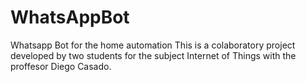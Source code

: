 # WhatsAppBot
Whatsapp Bot for the home automation
This is a colaboratory project developed by two students for the subject Internet of Things with the proffesor Diego Casado.

